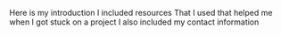 Here is my introduction I included resources That I used that helped me when I got stuck on a project I also included my contact information

